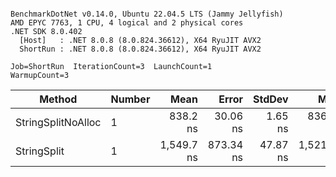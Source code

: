 ```

BenchmarkDotNet v0.14.0, Ubuntu 22.04.5 LTS (Jammy Jellyfish)
AMD EPYC 7763, 1 CPU, 4 logical and 2 physical cores
.NET SDK 8.0.402
  [Host]   : .NET 8.0.8 (8.0.824.36612), X64 RyuJIT AVX2
  ShortRun : .NET 8.0.8 (8.0.824.36612), X64 RyuJIT AVX2

Job=ShortRun  IterationCount=3  LaunchCount=1  
WarmupCount=3  

```
| Method             | Number | Mean       | Error     | StdDev   | Min        | Max        | Gen0   | Allocated |
|------------------- |------- |-----------:|----------:|---------:|-----------:|-----------:|-------:|----------:|
| StringSplitNoAlloc | 1      |   838.2 ns |  30.06 ns |  1.65 ns |   836.4 ns |   839.6 ns |      - |         - |
| StringSplit        | 1      | 1,549.7 ns | 873.34 ns | 47.87 ns | 1,521.9 ns | 1,605.0 ns | 0.0381 |    3208 B |
